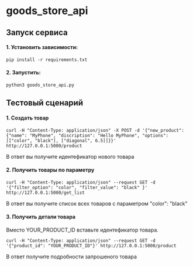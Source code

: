 # goods_store_api


## Запуск сервиса

#### 1. Установить зависимости: 
```
pip install -r requirements.txt
```
#### 2. Запустить: 
```
python3 goods_store_api.py
```
## Тестовый сценарий

#### 1. Создать товар
```
curl -H "Content-Type: application/json" -X POST -d '{"new_product": {"name": "MyPhone", "discription": "Hello MyPhone", "options": [["color", "black"], ["diagonal", 6.5]]}}' http://127.0.0.1:5000/product
```  
В ответ вы получите идентефикатор нового товара

#### 2. Получить товары по параметру
```
curl -H "Content-Type: application/json" --request GET -d '{"filter_option": "color", "filter_value": "black" }' http://127.0.0.1:5000/get_list
```
В ответ вы получите список всех товаров с параметром "color": "black"


#### 3. Получить детали товара

Вместо YOUR_PRODUCT_ID вставьте идентефикатор товара.   
```
curl -H "Content-Type: application/json" --request GET -d '{"product_id": "YOUR_PRODUCT_ID"}' http://127.0.0.1:5000/product
```
В ответ получите подробности запрошеного товара 
